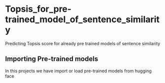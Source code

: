 # Topsis_for_pre-trained_model_of_sentence_similarity
Predicting Topsis score for already pre trained models of sentence similarity
## Importing Pre-trained models
In this projects we have import or load pre-trained models from hugging face

